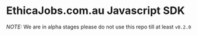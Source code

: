 # EthicaJobs.com.au Javascript SDK

*NOTE:* We are in alpha stages please do not use this repo till at least `v0.2.0`
